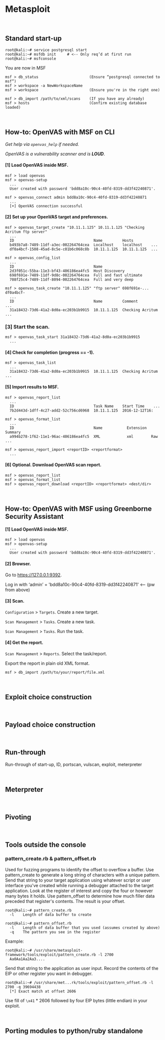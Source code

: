 Metasploit
===================================================================

<br>

Standard start-up
-------------------------------------------------------------------

```
root@kali:~# service postgresql start
root@kali:~# msfdb init     # <-- Only req’d at first run
root@kali:~# msfconsole
```

You are now in MSF

```
msf > db_status                       (Ensure “postgresql connected to msf”)
msf > workspace -a NewWorkspaceName
msf > workspace                       (Ensure you're in the right one)

msf > db_import /path/to/xml/scans    (If you have any already)
msf > hosts                           (Confirm existing database loaded)
```

<br>

How-to: OpenVAS with MSF on CLI
-------------------------------------------------------------------

*Get help via `openvas_help` if needed.*

*OpenVAS is a vulnerability scanner and is* ***LOUD***.

#### [1] Load OpenVAS inside MSF.

```
msf > load openvas
msf > openvas-setup
  ...
  User created with password 'bdd8a10c-90c4-40fd-8319-dd3f42240871'.

msf > openvas_connect admin bdd8a10c-90c4-40fd-8319-dd3f42240871   
  ...
  [+] OpenVAS connection successful
```

#### [2] Set up your OpenVAS target and preferences.

```
msf > openvas_target_create "10.11.1.125" 10.11.1.125 "Checking Acritum ftp server"
  ...
  ID                                    Name         Hosts        
  b493b7a8-7489-11df-a3ec-002264764cea  Localhost    localhost    ...
  df0a4bcf-1508-45ad-8c5e-c01b6c068c8b  10.11.1.125  10.11.1.125  ...

msf > openvas_config_list
  ...
  ID                                    Name
  2d3f051c-55ba-11e3-bf43-406186ea4fc5  Host Discovery
  698f691e-7489-11df-9d8c-002264764cea  Full and fast ultimate  
  708f25c4-7489-11df-8094-002264764cea  Full and very deep

msf > openvas_task_create "10.11.1.125" "ftp server" 698f691e-... df0a4bcf-
  ...
  ID                                    Name         Comment          ...
  31a18432-73d6-41a2-8d0a-ec203b1b9915  10.11.1.125  Checking Acritum ...
```

### [3] Start the scan.

```
msf > openvas_task_start 31a18432-73d6-41a2-8d0a-ec203b1b9915
  ...
```

#### [4] Check for completion (progress == -1).

```
msf > openvas_task_list 
  ...
  31a18432-73d6-41a2-8d0a-ec203b1b9915  10.11.1.125  Checking Acritum ...
```

#### [5] Import results to MSF.

```
msf > openvas_report_list 
  ...
  ID                                    Task Name    Start Time    ...
  7b2d443d-1dff-4c27-add2-52c756cd6968  10.11.1.125  2016-12-12T16:
 
msf > openvas_format_list 
  ...
  ID                                    Name           Extension  Summary
  a994b278-1f62-11e1-96ac-406186ea4fc5  XML            xml        Raw ...

msf > openvas_report_import <reportID> <reportformat>
  ...
```

#### [6] Optional. Download OpenVAS scan report.

```
msf > openvas_report_list 
msf > openvas_format_list 
msf > openvas_report_download <reportID> <reportformat> <dest/dir>
```

<br>

How-to: OpenVAS with MSF using Greenborne Security Assistant
-------------------------------------------------------------------

#### [1] Load OpenVAS inside MSF.

```
msf > load openvas
msf > openvas-setup
  ...
  User created with password 'bdd8a10c-90c4-40fd-8319-dd3f42240871'.
```

#### [2] Browser.

Go to <https://127.0.0.1:9392>. 

Log in with ‘admin’ = 'bdd8a10c-90c4-40fd-8319-dd3f42240871' <-- (pw from above)

#### [3] Scan.

`Configuration` > `Targets`. Create a new target.

`Scan Management` > `Tasks`. Create a new task.

`Scan Management` > `Tasks`. Run the task.

#### [4] Get the report.

`Scan Management` > `Reports`. Select the task/report.

Export the report in plain old XML format.

```
msf > db_import /path/to/your/report/file.xml
```

<br>

Exploit choice construction
-------------------------------------------------------------------

<br>

Payload choice construction
-------------------------------------------------------------------

<br>

Run-through
-------------------------------------------------------------------

Run-through of start-up, ID, portscan, vulscan, exploit, meterpreter

<br>

Meterpreter
-------------------------------------------------------------------

<br>

Pivoting
-------------------------------------------------------------------

<br>

Tools outside the console
-------------------------------------------------------------------

### pattern\_create.rb & pattern\_offset.rb

Used for fuzzing programs to identify the offset to overflow a buffer. Use pattern\_create to generate a long string of characters with a unique pattern. Send that string to your target application using whatever script or user interface you've created while running a debugger attached to the target application. Look at the register of interest and copy the four or however many bytes it holds. Use pattern\_offset to determine how much filler data preceded that register's contents. The result is your offset.

```
root@kali:~# pattern_create.rb
  -l    Length of data buffer to create

root@kali:~# pattern_offset.rb
  -l    Length of data buffer that you used (assumes created by above)
  -q    The pattern you see in the register
```

Example:

```
root@kali:~# /usr/share/metasploit-framework/tools/exploit/pattern_create.rb -l 2700
  Aa0Aa1Aa2Aa3....
```

Send that string to the application as user input. Record the contents of the EIP or other register you want in debugger.

```
root@kali:~# /usr/share/met...rk/tools/exploit/pattern_offset.rb -l 2700 -q 39694438
  [*] Exact match at offset 2606
```

Use fill of `\x41` * 2606 followed by four EIP bytes (little endian) in your exploit.


<br>

Porting modules to python/ruby standalone
-------------------------------------------------------------------

<br>

